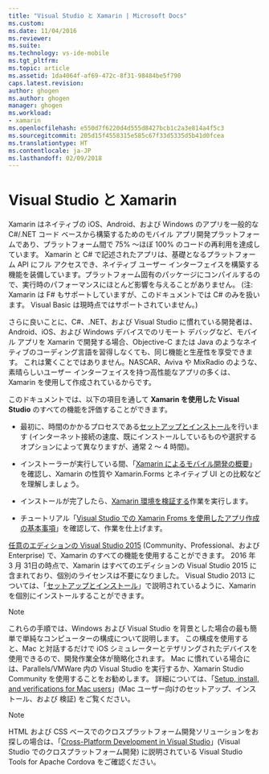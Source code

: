 ```yaml
---
title: "Visual Studio と Xamarin | Microsoft Docs"
ms.custom: 
ms.date: 11/04/2016
ms.reviewer: 
ms.suite: 
ms.technology: vs-ide-mobile
ms.tgt_pltfrm: 
ms.topic: article
ms.assetid: 1da4064f-af69-472c-8f31-98484be5f790
caps.latest.revision: 
author: ghogen
ms.author: ghogen
manager: ghogen
ms.workload:
- xamarin
ms.openlocfilehash: e550d7f6220d4d555d8427bcb1c2a3e814a4f5c3
ms.sourcegitcommit: 205d15f4558315e585c67f33d5335d5b41d0fcea
ms.translationtype: HT
ms.contentlocale: ja-JP
ms.lasthandoff: 02/09/2018
---
```

# <a name="visual-studio-and-xamarin"></a>Visual Studio と Xamarin
Xamarin はネイティブの iOS、Android、および Windows のアプリを一般的な C#/.NET コード ベースから構築するためのモバイル アプリ開発プラットフォームであり、プラットフォーム間で 75% ～ほぼ 100% のコードの再利用を達成しています。 Xamarin と C# で記述されたアプリは、基礎となるプラットフォーム API にフル アクセスでき、ネイティブ ユーザー インターフェイスを構築する機能を装備しています。プラットフォーム固有のパッケージにコンパイルするので、実行時のパフォーマンスにほとんど影響を与えることがありません。 (注: Xamarin は F# もサポートしていますが、このドキュメントでは C# のみを扱います。 Visual Basic は現時点ではサポートされていません。)  
  
 さらに良いことに、C#、.NET、および Visual Studio に慣れている開発者は、Android、iOS、および Windows デバイスでのリモート デバッグなど、モバイル アプリを Xamarin で開発する場合、Objective-C または Java のようなネイティブのコーディング言語を習得しなくても、同じ機能と生産性を享受できます。 これは驚くことではありません。NASCAR、Aviva や MixRadio のような、素晴らしいユーザー インターフェイスを持つ高性能なアプリの多くは、Xamarin を使用して作成されているからです。  
  
 このドキュメントでは、以下の項目を通して **Xamarin を使用した Visual Studio** のすべての機能を評価することができます。  
  
-   最初に、時間のかかるプロセスである[セットアップとインストール](../cross-platform/setup-and-install.md)を行います (インターネット接続の速度、既にインストールしているものや選択するオプションによって異なりますが、通常 2 ～ 4 時間)。  
  
-   インストーラーが実行している間、「[Xamarin によるモバイル開発の概要](../cross-platform/learn-about-mobile-development-with-xamarin.md)」を確認し、Xamarin の性質や Xamarin.Forms とネイティブ UI との比較などを理解しましょう。  
  
-   インストールが完了したら、[Xamarin 環境を検証する](../cross-platform/verify-your-xamarin-environment.md)作業を実行します。  
  
-   チュートリアル「[Visual Studio での Xamarin Froms を使用したアプリ作成の基本事項](../cross-platform/learn-app-building-basics-with-xamarin-forms-in-visual-studio.md)」を確認して、作業を仕上げます。  
  
 [任意のエディションの Visual Studio 2015](https://www.visualstudio.com/vs-2015-product-editions) (Community、Professional、および Enterprise) で、Xamarin のすべての機能を使用することができます。 2016 年 3 月 31日の時点で、Xamarin はすべてのエディションの Visual Studio 2015 に含まれており、個別のライセンスは不要になりました。 Visual Studio 2013 については、「[セットアップとインストール](../cross-platform/setup-and-install.md)」で説明されているように、Xamarin を個別にインストールすることができます。  
  
> [!NOTE]
>  これらの手順では、Windows および Visual Studio を背景とした場合の最も簡単で単純なコンピューターの構成について説明します。 この構成を使用すると、Mac と対話するだけで iOS シミュレーターとテザリングされたデバイスを使用できるので、開発作業全体が簡略化されます。 Mac に慣れている場合には、Parallels/VMWare 内の Visual Studio を実行するか、Xamarin Studio Community を使用することをお勧めします。 詳細については、「[Setup, install, and verifications for Mac users](../cross-platform/setup-install-and-verifications-for-mac-users.md)」(Mac ユーザー向けのセットアップ、インストール、および 検証) をご覧ください。  
  
> [!NOTE]
>  HTML および CSS ベースでのクロスプラットフォーム開発ソリューションをお探しの場合は、「[Cross-Platform Development in Visual Studio](../cross-platform/cross-platform-mobile-development-in-visual-studio.md#HTML)」(Visual Studio でのクロスプラットフォーム開発) に説明されている Visual Studio Tools for Apache Cordova をご確認ください。
